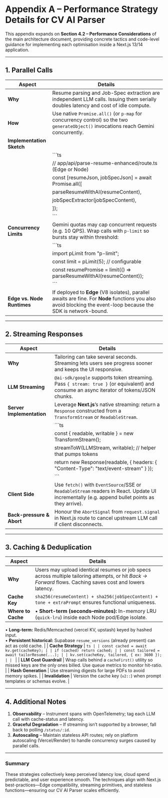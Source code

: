 # Appendix A – Performance Strategy Details for CV AI Parser

This appendix expands on **Section 4.2 – Performance Considerations** of the main architecture document, providing concrete tactics and code-level guidance for implementing each optimisation inside a Next.js 13/14 application.

---

## 1. Parallel Calls

| Aspect | Details |
|--------|---------|
| **Why** | Resume parsing and Job-Spec extraction are independent LLM calls. Issuing them serially doubles latency and cost of idle compute. |
| **How** | Use native `Promise.all()` (or `p-map` for concurrency control) so the two `generateObject()` invocations reach Gemini concurrently. |
| **Implementation Sketch** |
| | ```ts
| | // app/api/parse-resume-enhanced/route.ts (Edge or Node)
| | const [resumeJson, jobSpecJson] = await Promise.all([
| |   parseResumeWithAI(resumeContent),
| |   jobSpecExtractor(jobSpecContent),
| | ]);
| | ``` |
| **Concurrency Limits** | Gemini quotas may cap concurrent requests (e.g. 10 QPS). Wrap calls with `p-limit` so bursts stay within threshold:  |
| | ```ts
| | import pLimit from "p-limit";
| | const limit = pLimit(5); // configurable
| | const resumePromise = limit(() => parseResumeWithAI(resumeContent));
| | ``` |
| **Edge vs. Node Runtimes** | If deployed to **Edge** (V8 isolates), parallel awaits are fine. For **Node** functions you also avoid blocking the event-loop because the SDK is network-bound. |

---

## 2. Streaming Responses

| Aspect | Details |
|--------|---------|
| **Why** | Tailoring can take several seconds. Streaming lets users see progress sooner and keeps the UI responsive. |
| **LLM Streaming** | `@ai-sdk/google` supports token streaming. Pass `{ stream: true }` (or equivalent) and consume an async iterator of tokens/JSON chunks. |
| **Server Implementation** | Leverage **Next.js**’s native streaming: return a `Response` constructed from a `TransformStream` or `ReadableStream`.
| | ```ts
| | const { readable, writable } = new TransformStream();
| | streamToW(LLMStream, writable); // helper that pumps tokens
| | return new Response(readable, { headers: { "Content-Type": "text/event-stream" } });
| | ``` |
| **Client Side** | Use `fetch()` with `EventSource`/SSE or `ReadableStream` readers in React. Update UI incrementally (e.g. append bullet points as they arrive). |
| **Back-pressure & Abort** | Honour the `AbortSignal` from `request.signal` in Next.js route to cancel upstream LLM call if client disconnects. |

---

## 3. Caching & Deduplication

| Aspect | Details |
|--------|---------|
| **Why** | Users may upload identical resumes or job specs across multiple tailoring attempts, or hit *Back → Forward* flows. Caching saves cost and lowers latency. |
| **Cache Key** | `sha256(resumeContent) + sha256(jobSpecContent) + tone + extraPrompt` ensures functional uniqueness. |
| **Where to Cache** | • **Short-term (seconds–minutes):** In-memory LRU (`quick-lru`) inside each Node pod/Edge isolate.  
• **Long-term:** Redis/Memcached (vercel KV, upstash) keyed by hashed input.  
• **Persistent historical:** Supabase `resume_versions` (already present) can act as cold cache. |
| **Cache Strategy** | ```ts
| | const cached = await kv.get(cacheKey);
| | if (cached) return cached;
| | const tailored = await tailorResume(...);
| | kv.set(cacheKey, tailored, { ex: 3600 });
| | ``` |
| **LLM Cost Guardrail** | Wrap calls behind a `cacheFirst()` utility so missed keys are the only ones billed. Use queue metrics to monitor hit-ratio. |
| **Hash Generation** | Use streaming digests for large PDFs to avoid memory spikes. |
| **Invalidation** | Version the cache key (`v2::`) when prompt templates or schemas evolve. |

---

## 4. Additional Notes

1. **Observability** – Instrument spans with OpenTelemetry; tag each LLM call with cache-status and latency.  
2. **Graceful Degradation** – If streaming isn’t supported by a browser, fall back to polling `/status/:id`.  
3. **Autoscaling** – Maintain stateless API routes; rely on platform autoscaling (Vercel/Render) to handle concurrency surges caused by parallel calls.

---

### Summary
These strategies collectively keep perceived latency low, cloud spend predictable, and user experience smooth. The techniques align with Next.js best-practices—Edge compatibility, streaming primitives, and stateless functions—ensuring our CV AI Parser scales efficiently.